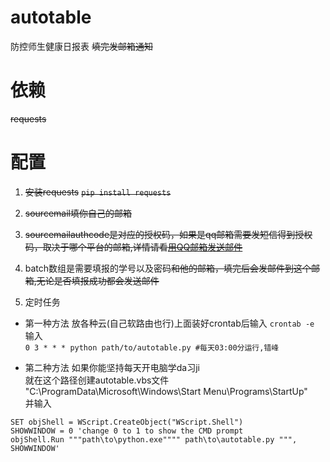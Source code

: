 # autotable
防控师生健康日报表
~~填完发邮箱通知~~

# 依赖
~~requests~~
# 配置
1. ~~安装requests~~
~~`pip install requests`~~

2. ~~sourcemail填你自己的邮箱~~
3. ~~sourcemailauthcode是对应的授权码，如果是qq邮箱需要发短信得到授权码，取决于哪个平台的邮箱,详情请看[用QQ邮箱发送邮件](https://blog.csdn.net/Momorrine/article/details/79881251)~~
4. batch数组是需要填报的学号以及密码~~和他的邮箱，填完后会发邮件到这个邮箱,无论是否填报成功都会发送邮件~~

5. 定时任务


  * 第一种方法 放各种云(自己软路由也行)上面装好crontab后输入
  `crontab -e`  
  输入  
  `0 3 * * * python path/to/autotable.py #每天03:00分运行,错峰`  
  
  * 第二种方法 如果你能坚持每天开电脑学da习ji  
  就在这个路径创建autotable.vbs文件  
  "C:\ProgramData\Microsoft\Windows\Start Menu\Programs\StartUp"  
  并输入  
  ``` vbs
  SET objShell = WScript.CreateObject("WScript.Shell")
  SHOWWINDOW = 0 'change 0 to 1 to show the CMD prompt
  objShell.Run """path\to\python.exe"""" path\to\autotable.py """, SHOWWINDOW'
  ```
